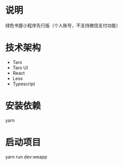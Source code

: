 # 说明
绿色书屋小程序先行版（个人账号，不支持微信支付功能）

# 技术架构
- Taro
- Taro UI
- React
- Less
- Typescript


# 安装依赖
yarn

# 启动项目
yarn run dev:weapp
